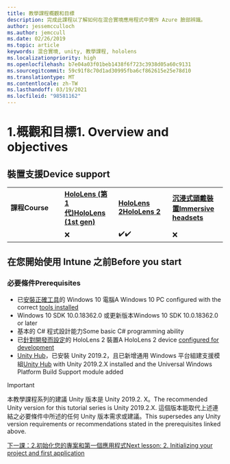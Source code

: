 ```yaml
---
title: 教學課程概觀和目標
description: 完成此課程以了解如何在混合實境應用程式中實作 Azure 臉部辨識。
author: jessemcculloch
ms.author: jemccull
ms.date: 02/26/2019
ms.topic: article
keywords: 混合實境, unity, 教學課程, hololens
ms.localizationpriority: high
ms.openlocfilehash: b7e04a03f01beb1438f6f723c3938d05a60c9131
ms.sourcegitcommit: 59c91f8c70d1ad30995fba6cf862615e25e78d10
ms.translationtype: MT
ms.contentlocale: zh-TW
ms.lasthandoff: 03/19/2021
ms.locfileid: "98581162"
---
```

# <a name="1-overview-and-objectives"></a><span data-ttu-id="91ec7-104">1.概觀和目標</span><span class="sxs-lookup"><span data-stu-id="91ec7-104">1. Overview and objectives</span></span>

## <a name="device-support"></a><span data-ttu-id="91ec7-105">裝置支援</span><span class="sxs-lookup"><span data-stu-id="91ec7-105">Device support</span></span>

<table>
    <colgroup>
    <col width="25%" />
    <col width="25%" />
    <col width="25%" />
    <col width="25%" />
    </colgroup>
    <tr>
        <td><span data-ttu-id="91ec7-106"><strong>課程</strong></span><span class="sxs-lookup"><span data-stu-id="91ec7-106"><strong>Course</strong></span></span></td>
        <td><span data-ttu-id="91ec7-107"><a href="/hololens/hololens1-hardware"><strong>HoloLens (第 1 代)</strong></a></span><span class="sxs-lookup"><span data-stu-id="91ec7-107"><a href="/hololens/hololens1-hardware"><strong>HoloLens (1st gen)</strong></a></span></span></td>
        <td><span data-ttu-id="91ec7-108"><a href="https://www.microsoft.com//hololens/hardware"><strong>HoloLens 2</strong></a></span><span class="sxs-lookup"><span data-stu-id="91ec7-108"><a href="https://www.microsoft.com//hololens/hardware"><strong>HoloLens 2</strong></a></span></span></td>
        <td><span data-ttu-id="91ec7-109"><a href="../../../discover/immersive-headset-hardware-details.md"><strong>沉浸式頭戴裝置</strong></a></span><span class="sxs-lookup"><span data-stu-id="91ec7-109"><a href="../../../discover/immersive-headset-hardware-details.md"><strong>Immersive headsets</strong></a></span></span></td>
    </tr>
     <tr>
        <td></td>
        <td>❌</td>
        <td><span data-ttu-id="91ec7-110">✔️</span><span class="sxs-lookup"><span data-stu-id="91ec7-110">✔️</span></span></td>
        <td>❌</td>
    </tr>
</table>

## <a name="before-you-start"></a><span data-ttu-id="91ec7-111">在您開始使用 Intune 之前</span><span class="sxs-lookup"><span data-stu-id="91ec7-111">Before you start</span></span>

### <a name="prerequisites"></a><span data-ttu-id="91ec7-112">必要條件</span><span class="sxs-lookup"><span data-stu-id="91ec7-112">Prerequisites</span></span>

* <span data-ttu-id="91ec7-113">已[安裝正確工具](../../install-the-tools.md)的 Windows 10 電腦</span><span class="sxs-lookup"><span data-stu-id="91ec7-113">A Windows 10 PC configured with the correct [tools installed](../../install-the-tools.md)</span></span>
* <span data-ttu-id="91ec7-114">Windows 10 SDK 10.0.18362.0 或更新版本</span><span class="sxs-lookup"><span data-stu-id="91ec7-114">Windows 10 SDK 10.0.18362.0 or later</span></span>
* <span data-ttu-id="91ec7-115">基本的 C# 程式設計能力</span><span class="sxs-lookup"><span data-stu-id="91ec7-115">Some basic C# programming ability</span></span>
* <span data-ttu-id="91ec7-116">已[針對開發而設定](../../platform-capabilities-and-apis/using-visual-studio.md#enabling-developer-mode)的 HoloLens 2 裝置</span><span class="sxs-lookup"><span data-stu-id="91ec7-116">A HoloLens 2 device [configured for development](../../platform-capabilities-and-apis/using-visual-studio.md#enabling-developer-mode)</span></span>
* <span data-ttu-id="91ec7-117"><a href="https://docs.unity3d.com/Manual/GettingStartedInstallingHub.html" target="_blank">Unity Hub</a>，已安裝 Unity 2019.2，且已新增通用 Windows 平台組建支援模組</span><span class="sxs-lookup"><span data-stu-id="91ec7-117"><a href="https://docs.unity3d.com/Manual/GettingStartedInstallingHub.html" target="_blank">Unity Hub</a> with Unity 2019.2.X installed and the Universal Windows Platform Build Support module added</span></span>

> [!IMPORTANT]
> <span data-ttu-id="91ec7-118">本教學課程系列的建議 Unity 版本是 Unity 2019.2. X。</span><span class="sxs-lookup"><span data-stu-id="91ec7-118">The recommended Unity version for this tutorial series is Unity 2019.2.X.</span></span> <span data-ttu-id="91ec7-119">這個版本能取代上述連結之必要條件中所述的任何 Unity 版本需求或建議。</span><span class="sxs-lookup"><span data-stu-id="91ec7-119">This supersedes any Unity version requirements or recommendations stated in the prerequisites linked above.</span></span>

[<span data-ttu-id="91ec7-120">下一課：2.初始化您的專案和第一個應用程式</span><span class="sxs-lookup"><span data-stu-id="91ec7-120">Next lesson: 2. Initializing your project and first application</span></span>](./mr-learning-base-02.md)